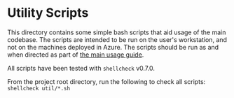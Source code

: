 # Utility Scripts

This directory contains some simple bash scripts that aid usage of the main codebase.
The scripts are intended to be run on the user's workstation, and not on the machines deployed in Azure.
The scripts should be run as and when directed as part of [the main usage guide](../deploy/v2/USAGE.md).

All scripts have been tested with `shellcheck` v0.7.0.

From the project root directory, run the following to check all scripts: `shellcheck util/*.sh`
